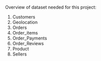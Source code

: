Overview of dataset needed for this project:
1. Customers
2. Geolocation
3. Orders
4. Order_items
5. Order_Payments
6. Order_Reviews
7. Product
8. Sellers
